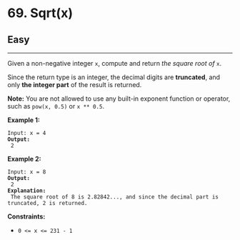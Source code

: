 # 69. Sqrt(x)

## Easy

***

Given a non-negative integer `x`, compute and return _the square root of_ `x`.

Since the return type is an integer, the decimal digits are **truncated**, and only **the integer part** of the result is returned.

**Note:** You are not allowed to use any built-in exponent function or operator, such as `pow(x, 0.5)` or `x ** 0.5`.

&#x20;

**Example 1:**

<pre><code>Input: x = 4
<strong>Output:
</strong> 2</code></pre>

**Example 2:**

<pre><code>Input: x = 8
<strong>Output:
</strong> 2
<strong>Explanation:
</strong> The square root of 8 is 2.82842..., and since the decimal part is truncated, 2 is returned.</code></pre>

&#x20;

**Constraints:**

* `0 <= x <= 231 - 1`
